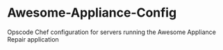 Awesome-Appliance-Config
========================

Opscode Chef configuration for servers running the Awesome Appliance Repair application
